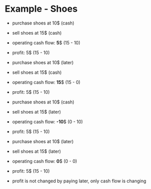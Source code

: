 


# Example - Shoes
- purchase shoes at 10$ (cash)
- sell shoes at 15$ (cash)
- operating cash flow: **5**$ (15 - 10)
- profit: 5$ (15 - 10)

- purchase shoes at 10$ (later)
- sell shoes at 15$ (cash)
- operating cash flow: **15**$ (15 - 0)
- profit: 5$ (15 - 10)

- purchase shoes at 10$ (cash)
- sell shoes at 15$ (later)
- operating cash flow: **-10**$ (0 - 10)
- profit: 5$ (15 - 10)

- purchase shoes at 10$ (later)
- sell shoes at 15$ (later)
- operating cash flow: **0**$ (0 - 0)
- profit: 5$ (15 - 10)

- profit is not changed by paying later, only cash flow is changing
